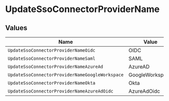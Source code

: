 # UpdateSsoConnectorProviderName


## Values

| Name                                            | Value                                           |
| ----------------------------------------------- | ----------------------------------------------- |
| `UpdateSsoConnectorProviderNameOidc`            | OIDC                                            |
| `UpdateSsoConnectorProviderNameSaml`            | SAML                                            |
| `UpdateSsoConnectorProviderNameAzureAd`         | AzureAD                                         |
| `UpdateSsoConnectorProviderNameGoogleWorkspace` | GoogleWorkspace                                 |
| `UpdateSsoConnectorProviderNameOkta`            | Okta                                            |
| `UpdateSsoConnectorProviderNameAzureAdOidc`     | AzureAdOidc                                     |